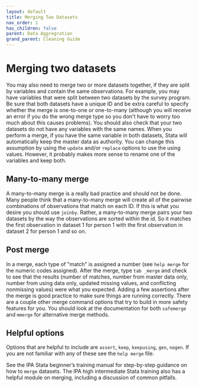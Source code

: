 ```yaml
---
layout: default
title: Merging Two Datasets
nav_order: 1
has_children: false
parent: Data Aggregration
grand_parent: Cleaning Guide
---
```


# Merging two datasets
You may also need to merge two or more datasets together, if they are split by variables and contain the same observations. For example, you may have variables that were split between two datasets by the survey program. Be sure that both datasets have a unique ID and be extra careful to specify whether the merge is one-to-one or one-to-many (although you will receive an error if you do the wrong merge type so you don't have to worry too much about this causes problems). You should also check that your two datasets do not have any variables with the same names. When you perform a merge, if you have the same variable in both datasets, Stata will automatically keep the master data as authority. You can change this assumption by using the `update` and/or `replace` options to use the using values. However, it probably makes more sense to rename one of the variables and keep both. 

## Many-to-many merge
A many-to-many merge is a really bad practice and should not be done. Many people think that a many-to-many merge will create all of the pairwise combinations of observations that match on each ID. If this is what you desire you should use `joinby`. Rather, a many-to-many merge pairs your two datasets by the way the observations are sorted within the id. So it matches the first observation in dataset 1 for person 1 with the first observation in dataset 2 for person 1 and so on. 

## Post merge
In a merge, each type of "match" is assigned a number (see `help merge` for the numeric codes assigned). After the merge, type `tab _merge` and check to see that the results (number of matches, number from master data only, number from using data only, updated missing values, and conflicting nonmissing values) were what you expected. Adding a few assertions after the merge is good practice to make sure things are running correctly. There are a couple other merge command options that try to build in more safety features for you. You should look at the documentation for both `safemerge` and `mmerge` for alternative merge methods. 

## Helpful options 
Options that are helpful to include are `assert`, `keep`, `keepusing`, `gen`, `nogen`. If you are not familiar with any of these see the `help merge` file. 

See the IPA Stata beginner’s training manual for step-by-step guidance on how to `merge` datasets. The IPA high intermediate Stata training also has a helpful module on merging, including a discussion of common pitfalls.
